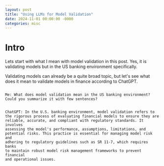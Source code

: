 ```yaml
---
layout: post
title: "Using LLMs for Model Validation"
date: 2024-11-01 00:00:00 -0000
categories: misc
---
```


# Intro

Lets start with what I mean with model validation in this post. Yes, it is validating models but in the US banking environment specifically.

Validating models can already be a quite broad topic, but let's see what does it mean to validate models in finance according to ChatGPT.

<code>
Me: What does model validation mean in the US banking environment? Could you summarize it with few sentences?

ChatGPT: In the U.S. banking environment, model validation refers to the rigorous process of evaluating financial models to ensure they are reliable, accurate, and compliant with regulatory standards. It involves assessing the model's performance, assumptions, limitations, and potential risks. This practice is essential for managing model risk and adhering to regulatory guidelines such as SR 11-7, which requires banks to maintain robust model risk management frameworks to prevent financial and operational issues.</code>